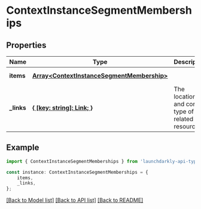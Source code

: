 # ContextInstanceSegmentMemberships


## Properties

Name | Type | Description | Notes
------------ | ------------- | ------------- | -------------
**items** | [**Array&lt;ContextInstanceSegmentMembership&gt;**](ContextInstanceSegmentMembership.md) |  | [default to undefined]
**_links** | [**{ [key: string]: Link; }**](Link.md) | The location and content type of related resources | [default to undefined]

## Example

```typescript
import { ContextInstanceSegmentMemberships } from 'launchdarkly-api-typescript';

const instance: ContextInstanceSegmentMemberships = {
    items,
    _links,
};
```

[[Back to Model list]](../README.md#documentation-for-models) [[Back to API list]](../README.md#documentation-for-api-endpoints) [[Back to README]](../README.md)
